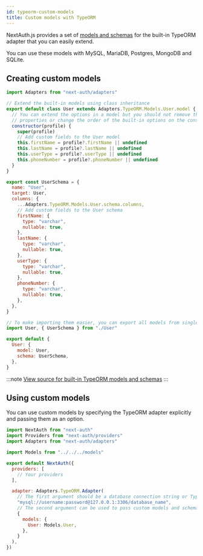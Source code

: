 ```yaml
---
id: typeorm-custom-models
title: Custom models with TypeORM
---
```


NextAuth.js provides a set of [models and schemas](/schemas/models) for the built-in TypeORM adapter that you can easily extend.

You can use these models with MySQL, MariaDB, Postgres, MongoDB and SQLite.

## Creating custom models

```js title="models/User.js"
import Adapters from "next-auth/adapters"

// Extend the built-in models using class inheritance
export default class User extends Adapters.TypeORM.Models.User.model {
  // You can extend the options in a model but you should not remove the base
  // properties or change the order of the built-in options on the constructor
  constructor(profile) {
    super(profile)
    // Add custom fields to the User model
    this.firstName = profile?.firstName || undefined
    this.lastName = profile?.lastName || undefined
    this.userType = profile?.userType || undefined
    this.phoneNumber = profile?.phoneNumber || undefined
  }
}

export const UserSchema = {
  name: "User",
  target: User,
  columns: {
    ...Adapters.TypeORM.Models.User.schema.columns,
    // Add custom fields to the User schema
    firstName: {
      type: "varchar",
      nullable: true,
    },
    lastName: {
      type: "varchar",
      nullable: true,
    },
    userType: {
      type: "varchar",
      nullable: true,
    },
    phoneNumber: {
      type: "varchar",
      nullable: true,
    },
  },
}
```

```js title="models/index.js"
// To make importing them easier, you can export all models from single file
import User, { UserSchema } from "./User"

export default {
  User: {
    model: User,
    schema: UserSchema,
  },
}
```

:::note
[View source for built-in TypeORM models and schemas](https://github.com/nextauthjs/adapters/tree/canary/packages/typeorm-legacy/src/models)
:::

## Using custom models

You can use custom models by specifying the TypeORM adapter explicitly and passing them as an option.

```js title="pages/api/auth/[...nextauth].js"
import NextAuth from "next-auth"
import Providers from "next-auth/providers"
import Adapters from "next-auth/adapters"

import Models from "../../../models"

export default NextAuth({
  providers: [
    // Your providers
  ],

  adapter: Adapters.TypeORM.Adapter(
    // The first argument should be a database connection string or TypeORM config object
    "mysql://username:password@127.0.0.1:3306/database_name",
    // The second argument can be used to pass custom models and schemas
    {
      models: {
        User: Models.User,
      },
    }
  ),
})
```
